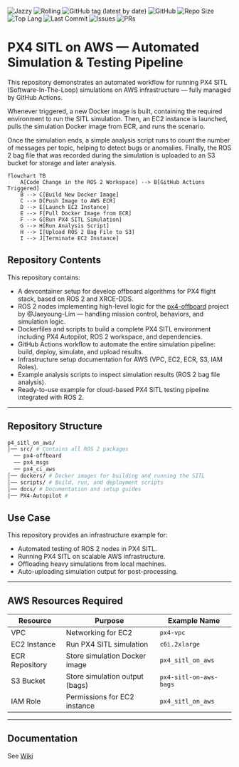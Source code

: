 ![Jazzy](https://github.com/iftahnaf/px4_sitl_on_aws/actions/workflows/jazzy.yml/badge.svg)
![Rolling](https://github.com/iftahnaf/px4_sitl_on_aws/actions/workflows/rolling.yml/badge.svg)
![GitHub tag (latest by date)](https://img.shields.io/github/v/tag/iftahnaf/px4_sitl_on_aws?label=tag&sort=semver)
![GitHub](https://img.shields.io/github/license/iftahnaf/px4_sitl_on_aws)
![Repo Size](https://img.shields.io/github/repo-size/iftahnaf/px4_sitl_on_aws)
![Top Lang](https://img.shields.io/github/languages/top/iftahnaf/px4_sitl_on_aws)
![Last Commit](https://img.shields.io/github/last-commit/iftahnaf/px4_sitl_on_aws)
![Issues](https://img.shields.io/github/issues/iftahnaf/px4_sitl_on_aws)
![PRs](https://img.shields.io/github/issues-pr/iftahnaf/px4_sitl_on_aws)


# PX4 SITL on AWS — Automated Simulation & Testing Pipeline

This repository demonstrates an automated workflow for running PX4 SITL (Software-In-The-Loop) simulations on AWS infrastructure — fully managed by GitHub Actions.

Whenever triggered, a new Docker image is built, containing the required environment to run the SITL simulation. Then, an EC2 instance is launched, pulls the simulation Docker image from ECR, and runs the scenario.

Once the simulation ends, a simple analysis script runs to count the number of messages per topic, helping to detect bugs or anomalies. Finally, the ROS 2 bag file that was recorded during the simulation is uploaded to an S3 bucket for storage and later analysis.


```mermaid
flowchart TB
    A[Code Change in the ROS 2 Workspace] --> B[GitHub Actions Triggered]
    B --> C[Build New Docker Image]
    C --> D[Push Image to AWS ECR]
    D --> E[Launch EC2 Instance]
    E --> F[Pull Docker Image from ECR]
    F --> G[Run PX4 SITL Simulation]
    G --> H[Run Analysis Script]
    H --> I[Upload ROS 2 Bag File to S3]
    I --> J[Terminate EC2 Instance]

```

## 	Repository Contents

This repository contains:

- A devcontainer setup for develop offboard algorithms for PX4 flight stack, based on ROS 2 and XRCE-DDS.
- ROS 2 nodes implementing high-level logic for the [px4-offboard](https://github.com/Jaeyoung-Lim/px4-offboard) project by @Jaeyoung-Lim — handling mission control, behaviors, and simulation logic.
- Dockerfiles and scripts to build a complete PX4 SITL environment including PX4 Autopilot, ROS 2 workspace, and dependencies.
- GitHub Actions workflow to automate the entire simulation pipeline: build, deploy, simulate, and upload results.
- Infrastructure setup documentation for AWS (VPC, EC2, ECR, S3, IAM Roles).
- Example analysis scripts to inspect simulation results (ROS 2 bag file analysis).
- Ready-to-use example for cloud-based PX4 SITL testing pipeline integrated with ROS 2.

---

## Repository Structure

```graphql
p4_sitl_on_aws/ 
│── src/ # Contains all ROS 2 packages 
  ── px4-offboard
  ── px4_msgs
  ── px4_ci_aws
│── dockers/ # Docker images for building and running the SITL
│── scripts/ # Build, run, and deployment scripts 
│── docs/ # Documentation and setup guides
|── PX4-Autopilot # 
```

## Use Case

This repository provides an infrastructure example for:

- Automated testing of ROS 2 nodes in PX4 SITL.
- Running PX4 SITL on scalable AWS infrastructure.
- Offloading heavy simulations from local machines.
- Auto-uploading simulation output for post-processing.

---

## AWS Resources Required

| Resource        | Purpose                            | Example Name                |
|----------------|------------------------------------|-----------------------------|
| VPC             | Networking for EC2                | `px4-vpc`                   |
| EC2 Instance    | Run PX4 SITL simulation           | `c6i.2xlarge`               |
| ECR Repository  | Store simulation Docker image     | `px4_sitl_on_aws`           |
| S3 Bucket       | Store simulation output (bags)    | `px4-sitl-on-aws-bags`      |
| IAM Role        | Permissions for EC2 instance      | `px4_sitl_on_aws`           |

---


## Documentation

See [Wiki](https://github.com/iftahnaf/px4_sitl_on_aws/wiki)



